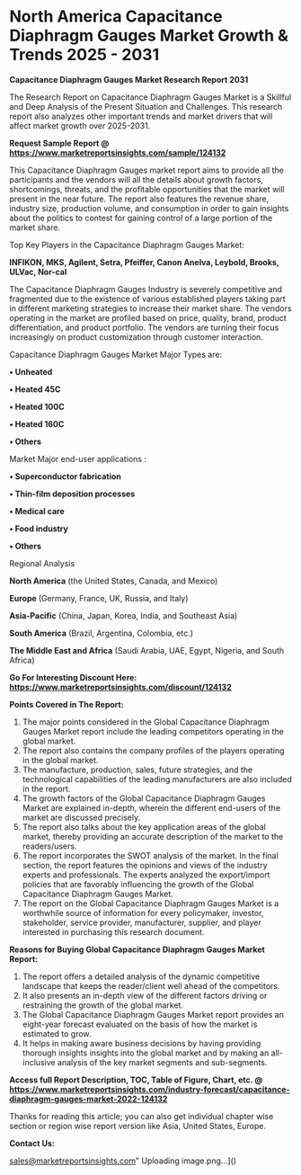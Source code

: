 # North America Capacitance Diaphragm Gauges Market Growth & Trends 2025 - 2031

<strong>Capacitance Diaphragm Gauges Market Research Report 2031</strong>

The Research Report on Capacitance Diaphragm Gauges Market is a Skillful and Deep Analysis of the Present Situation and Challenges. This research report also analyzes other important trends and market drivers that will affect market growth over 2025-2031.

<strong>Request Sample Report @ <a href=https://www.marketreportsinsights.com/sample/124132>https://www.marketreportsinsights.com/sample/124132</a></strong>

This Capacitance Diaphragm Gauges market report aims to provide all the participants and the vendors will all the details about growth factors, shortcomings, threats, and the profitable opportunities that the market will present in the near future. The report also features the revenue share, industry size, production volume, and consumption in order to gain insights about the politics to contest for gaining control of a large portion of the market share.

Top Key Players in the Capacitance Diaphragm Gauges Market:

<strong>INFIKON, MKS, Agilent, Setra, Pfeiffer, Canon Anelva, Leybold, Brooks, ULVac, Nor-cal</strong>

The Capacitance Diaphragm Gauges Industry is severely competitive and fragmented due to the existence of various established players taking part in different marketing strategies to increase their market share. The vendors operating in the market are profiled based on price, quality, brand, product differentiation, and product portfolio. The vendors are turning their focus increasingly on product customization through customer interaction.

Capacitance Diaphragm Gauges Market Major Types are:

<strong>• Unheated

• Heated 45C

• Heated 100C

• Heated 160C

• Others</strong>

Market Major end-user applications :

<strong>• Superconductor fabrication

• Thin-film deposition processes

• Medical care

• Food industry

• Others</strong>

Regional Analysis

</u><strong><b>North America</b></strong> (the United States, Canada, and Mexico)

<strong><b>Europe </b></strong>(Germany, France, UK, Russia, and Italy)

<strong><b>Asia-Pacific</b></strong> (China, Japan, Korea, India, and Southeast Asia)

<strong><b>South America</b></strong> (Brazil, Argentina, Colombia, etc.)

<strong><b>The Middle East and Africa</b></strong> (Saudi Arabia, UAE, Egypt, Nigeria, and South Africa)

<strong>Go For Interesting Discount Here: <a href=https://www.marketreportsinsights.com/discount/124132>https://www.marketreportsinsights.com/discount/124132</a></strong>

<strong>Points Covered in The Report:</strong>
<ol>
  <li>The major points considered in the Global Capacitance Diaphragm Gauges Market report include the leading competitors operating in the global market.</li>
  <li>The report also contains the company profiles of the players operating in the global market.</li>
  <li>The manufacture, production, sales, future strategies, and the technological capabilities of the leading manufacturers are also included in the report.</li>
  <li>The growth factors of the Global Capacitance Diaphragm Gauges Market are explained in-depth, wherein the different end-users of the market are discussed precisely.</li>
  <li>The report also talks about the key application areas of the global market, thereby providing an accurate description of the market to the readers/users.</li>
  <li>The report incorporates the SWOT analysis of the market. In the final section, the report features the opinions and views of the industry experts and professionals. The experts analyzed the export/import policies that are favorably influencing the growth of the Global Capacitance Diaphragm Gauges Market.</li>
  <li>The report on the Global Capacitance Diaphragm Gauges Market is a worthwhile source of information for every policymaker, investor, stakeholder, service provider, manufacturer, supplier, and player interested in purchasing this research document.</li>
</ol>
<strong>Reasons for Buying Global Capacitance Diaphragm Gauges Market Report:</strong>

<ol>
  <li>The report offers a detailed analysis of the dynamic competitive landscape that keeps the reader/client well ahead of the competitors.</li>
  <li>It also presents an in-depth view of the different factors driving or restraining the growth of the global market.</li>
  <li>The Global Capacitance Diaphragm Gauges Market report provides an eight-year forecast evaluated on the basis of how the market is estimated to grow.</li>
  <li>It helps in making aware business decisions by having providing thorough insights insights into the global market and by making an all-inclusive analysis of the key market segments and sub-segments.</li>
</ol>
<strong>Access full Report Description, TOC, Table of Figure, Chart, etc. @ <a href=https://www.marketreportsinsights.com/industry-forecast/capacitance-diaphragm-gauges-market-2022-124132>https://www.marketreportsinsights.com/industry-forecast/capacitance-diaphragm-gauges-market-2022-124132</a></strong>


Thanks for reading this article; you can also get individual chapter wise section or region wise report version like Asia, United States, Europe.

<strong>Contact Us:</strong>

sales@marketreportsinsights.com"
Uploading image.png…]()
